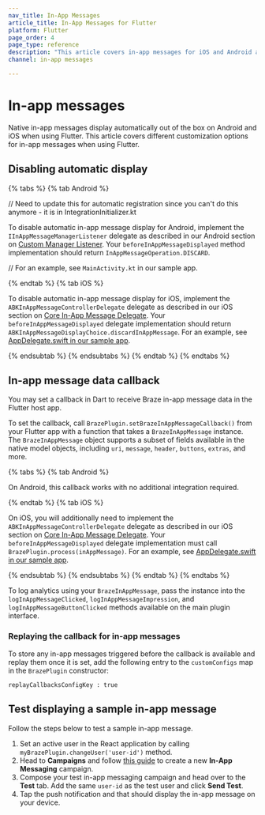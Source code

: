 ```yaml
---
nav_title: In-App Messages
article_title: In-App Messages for Flutter
platform: Flutter
page_order: 4
page_type: reference
description: "This article covers in-app messages for iOS and Android apps using Flutter, including customizing and logging analytics."
channel: in-app messages

---
```


# In-app messages

Native in-app messages display automatically out of the box on Android and iOS when using Flutter. This article covers different customization options for in-app messages when using Flutter.


## Disabling automatic display

{% tabs %}
{% tab Android %}

// Need to update this for automatic registration since you can't do this anymore - it is in IntegrationInitializer.kt

To disable automatic in-app message display for Android, implement the `IInAppMessageManagerListener` delegate as described in our Android section on [Custom Manager Listener]({{site.baseurl}}/developer_guide/platform_integration_guides/android/in-app_messaging/customization/#custom-manager-listener). Your `beforeInAppMessageDisplayed` method implementation should return `InAppMessageOperation.DISCARD`.

// For an example, see `MainActivity.kt` in our sample app.

{% endtab %}
{% tab iOS %}

To disable automatic in-app message display for iOS, implement the `ABKInAppMessageControllerDelegate` delegate as described in our iOS section on [Core In-App Message Delegate]({{site.baseurl}}/developer_guide/platform_integration_guides/ios/in-app_messaging/customization/#core-in-app-message-controller-delegate). Your `beforeInAppMessageDisplayed` delegate implementation should return `ABKInAppMessageDisplayChoice.discardInAppMessage`. For an example, see [AppDelegate.swift in our sample app](https://github.com/braze-inc/braze-flutter-sdk/blob/master/example/ios/Runner/AppDelegate.swift).

{% endsubtab %}
{% endsubtabs %}
{% endtab %}
{% endtabs %}

## In-app message data callback

You may set a callback in Dart to receive Braze in-app message data in the Flutter host app.

To set the callback, call `BrazePlugin.setBrazeInAppMessageCallback()` from your Flutter app with a function that takes a `BrazeInAppMessage` instance. The `BrazeInAppMessage` object supports a subset of fields available in the native model objects, including `uri`, `message`, `header`, `buttons`, `extras`, and more.

{% tabs %}
{% tab Android %}

On Android, this callback works with no additional integration required.

{% endtab %}
{% tab iOS %}

On iOS, you will additionally need to implement the `ABKInAppMessageControllerDelegate` delegate as described in our iOS section on [Core In-App Message Delegate]({{site.baseurl}}/developer_guide/platform_integration_guides/ios/in-app_messaging/customization/#core-in-app-message-controller-delegate). Your `beforeInAppMessageDisplayed` delegate implementation must call `BrazePlugin.process(inAppMessage)`. For an example, see [AppDelegate.swift in our sample app](https://github.com/braze-inc/braze-flutter-sdk/blob/master/example/ios/Runner/AppDelegate.swift).

{% endsubtab %}
{% endsubtabs %}
{% endtab %}
{% endtabs %}

To log analytics using your `BrazeInAppMessage`, pass the instance into the `logInAppMessageClicked`, `logInAppMessageImpression`, and `logInAppMessageButtonClicked` methods available on the main plugin interface.

### Replaying the callback for in-app messages

To store any in-app messages triggered before the callback is available and replay them once it is set, add the following entry to the `customConfigs` map in the `BrazePlugin` constructor:
```
replayCallbacksConfigKey : true
```

## Test displaying a sample in-app message

Follow the steps below to test a sample in-app message.

1. Set an active user in the React application by calling `myBrazePlugin.changeUser('user-id')` method.
2. Head to **Campaigns** and follow [this guide][5] to create a new **In-App Messaging** campaign.
3. Compose your test in-app messaging campaign and head over to the **Test** tab. Add the same `user-id` as the test user and click **Send Test**.
4. Tap the push notification and that should display the in-app message on your device.

[5]: {{site.baseurl}}/user_guide/message_building_by_channel/in-app_messages/create/
